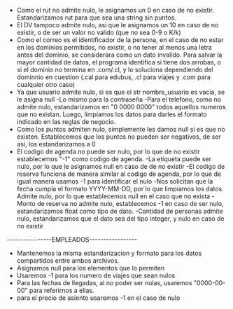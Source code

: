 - Como el rut no admite nulo, le asignamos un 0 en caso de no existir. Estandarizamos rut para que sea una string sin puntos.
- El DV tampoco admite nulo, asi que le asignamos un 10 en caso de no existir, o de ser un valor no valido (que no sea 0-9 o K/k)
- Como el correo es el identificador de la persona, en el caso de no estar en los dominios permitidos, no existir, o no tener al menos una letra antes del dominio, se considerara como un dato invalido. Para salvar la mayor cantidad de datos, el programa identifica si tiene dos arrobas, o si el dominio no termina en .com/.cl, y lo soluciona dependiendo del dominnio en cuestion (.cal para edubus, .cl para viajes y .com para cualquier otro caso)
- Ya que usuario admite nulo, si es que el str nombre_usuario es vacia, se le asigna null
-Lo mismo para la contraseña
-Para el telefono, como no admite nulo, estandarizamos en "0 0000 0000" todos aquellos numeros que no existan. Luego, limpiamos los datos para darles el formato indicado en las reglas de negocio.
- Como los puntos admiten nulo, simplemente les damos null si es que no existen. Establecemos que los puntos no pueden ser negativos, de ser asi, los estandarizamos a 0
- El codigo de agenda no puede ser nulo, por lo que de no existir establecemos "-1" como codigo de agenda.
-La etiqueta puede ser nulo, por lo que le asignamos null en caso de de no existir
-El codigo de reserva funciona de manera similar al codigo de agenda, por lo que de igual manera usamos -1 para identificar el nulo
-Nos solicitan que la fecha cumpla el formato YYYY-MM-DD, por lo que limpiamos los datos. Admite nulo, por lo que establecemos null en el caso que no exista
-Monto de reserva no admite nulo, establecemos -1 en caso de ser nulo, estandarizamos float como tipo de dato.
-Cantidad de personas admite nulo, estandarizamos que el dato sea del tipo integer, y nulo en caso de no existir

----------------EMPLEADOS-----------------
- Mantenemos la misma estandarizacion y formato para los datos compartidos entre ambos archivos.
- Asignamos null para los elementos que lo permiten
- Usaremos -1 para los numero de viajes que sean nulos
- Para las fechas de llegadas, al no poder ser nulas, usaremos "0000-00-00" para referirnos a ellas.
- para el precio de asiento usaremos -1 en el caso de nulo